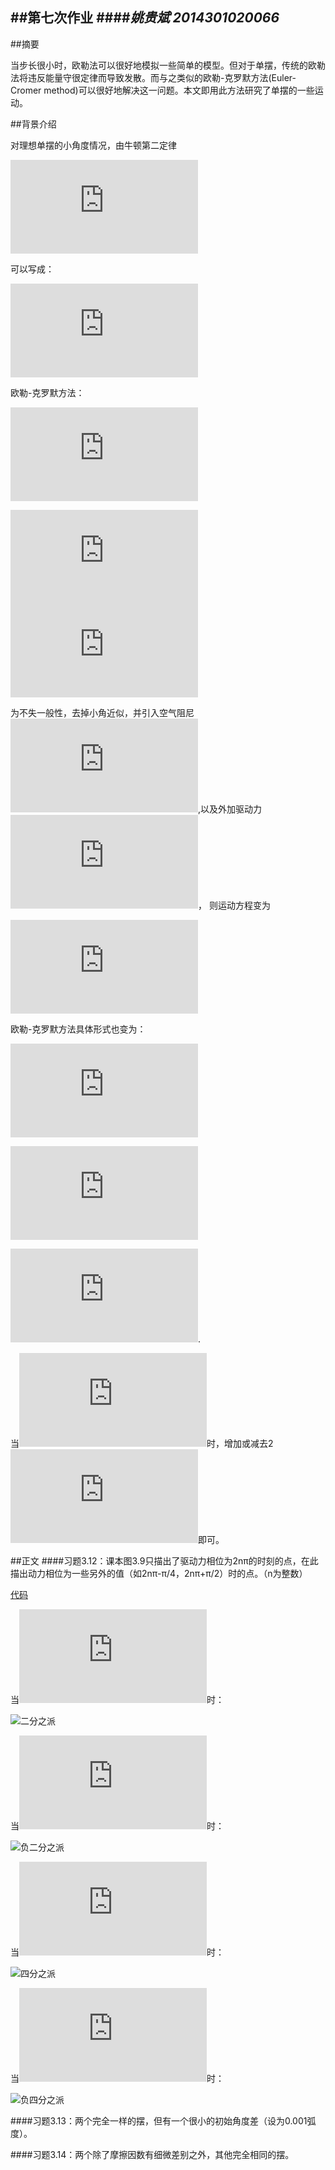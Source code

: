 ##第七次作业
####*姚贵斌 2014301020066*
------
##摘要

当步长很小时，欧勒法可以很好地模拟一些简单的模型。但对于单摆，传统的欧勒法将违反能量守很定律而导致发散。而与之类似的欧勒-克罗默方法(Euler-Cromer method)可以很好地解决这一问题。本文即用此方法研究了单摆的一些运动。

##背景介绍

对理想单摆的小角度情况，由牛顿第二定律

![](http://latex.codecogs.com/png.latex?%5Cddot%7B%5Ctheta%20%7D%3D-%5Cfrac%7Bg%7D%7Bl%7D%5Ctheta)

可以写成：

![](http://latex.codecogs.com/png.latex?%5Cdot%7B%5Comega%20%7D%3D-%5Cfrac%7Bg%7D%7Bl%7D%5Ctheta%2C%5Comega%3D%5Cdot%7B%5Ctheta%7D)

欧勒-克罗默方法：

![](http://latex.codecogs.com/png.latex?%5Comega_%7Bi&plus;1%7D%3D%5Comega_i-%28g/l%29%5Ctheta_i%5CDelta%20t)

![](http://latex.codecogs.com/png.latex?%5Ctheta_%7Bi&plus;1%7D%3D%5Ctheta_i&plus;%5Comega_%7Bi&plus;1%7D%5CDelta%20t)
![](http://latex.codecogs.com/png.latex?t_%7Bi&plus;1%7D%3Dt_i&plus;%5CDelta%20t)

为不失一般性，去掉小角近似，并引入空气阻尼![](http://latex.codecogs.com/png.latex?-q%5Cdot%5Ctheta),以及外加驱动力
![](http://latex.codecogs.com/png.latex?F_Dsin%28%5COmega_Dt%29)，
则运动方程变为

![](http://latex.codecogs.com/png.latex?%5Cddot%7B%5Ctheta%7D%3D-%5Cfrac%7Bg%7D%7Bl%7Dsin%5Ctheta-q%5Cdot%7B%5Ctheta%7D&plus;F_Dsin%28%5COmega_Dt%29)

欧勒-克罗默方法具体形式也变为：

![](http://latex.codecogs.com/png.latex?%5Comega_%7Bi&plus;1%7D%3D%5Comega_i&plus;%5B-%5Cfrac%7Bg%7D%7Bl%7Dsin%5Ctheta_i-q%5Comega_i&plus;F_Dsin%28%5COmega_Dt_i%29%5D%5CDelta%20t)

![](http://latex.codecogs.com/png.latex?%5Ctheta_%7Bi&plus;1%7D%3D%5Ctheta_i&plus;%5Comega_%7Bi&plus;1%7D%5CDelta%20t)

![](http://latex.codecogs.com/png.latex?t_%7Bi&plus;1%7D%3Dt_i&plus;%5CDelta%20t).

当![](http://latex.codecogs.com/png.latex?%5Ctheta_%7Bi&plus;1%7D%5Cnotin%5B-%5Cpi%2C%5Cpi%5D)时，增加或减去2![](http://latex.codecogs.com/png.latex?%5Cpi)即可。

##正文
####习题3.12：课本图3.9只描出了驱动力相位为2nπ的时刻的点，在此描出动力相位为一些另外的值（如2nπ-π/4，2nπ+π/2）时的点。（n为整数）

[代码](https://github.com/Guibeen/compuational_physics_N2014301020066/blob/master/codes/07/3.12.py)

当![](http://latex.codecogs.com/png.latex?%5COmega_Dt%3D2n%5Cpi&plus;%5Cpi/2)时：

![二分之派](https://github.com/Guibeen/compuational_physics_N2014301020066/blob/master/images/07/3.12-%E4%BA%8C%E5%88%86%E4%B9%8B%E6%B4%BE.png)

当![](http://latex.codecogs.com/png.latex?%5COmega_Dt%3D2n%5Cpi-%5Cpi/2)时：

![负二分之派](https://github.com/Guibeen/compuational_physics_N2014301020066/blob/master/images/07/3.12-%E8%B4%9F%E4%BA%8C%E5%88%86%E4%B9%8B%E6%B4%BE.png)

当![](http://latex.codecogs.com/png.latex?%5COmega_Dt%3D2n%5Cpi&plus;%5Cpi/4)时：

![四分之派](https://github.com/Guibeen/compuational_physics_N2014301020066/blob/master/images/07/3.12-%E5%9B%9B%E5%88%86%E4%B9%8B%E6%B4%BE.png)

当![](http://latex.codecogs.com/png.latex?%5COmega_Dt%3D2n%5Cpi-%5Cpi/4)时：

![负四分之派](https://github.com/Guibeen/compuational_physics_N2014301020066/blob/master/images/07/3.12-%E8%B4%9F%E5%9B%9B%E5%88%86%E4%B9%8B%E6%B4%BE.png)

####习题3.13：两个完全一样的摆，但有一个很小的初始角度差（设为0.001弧度）。

####习题3.14：两个除了摩擦因数有细微差别之外，其他完全相同的摆。










